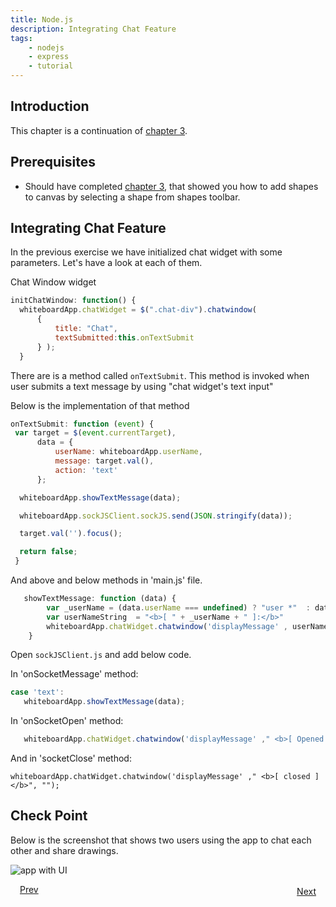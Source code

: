 ```yaml
---
title: Node.js
description: Integrating Chat Feature
tags:
    - nodejs
    - express
    - tutorial
---
```


## Introduction

This chapter is a continuation of [chapter 3](/frameworks/nodejs/nodejs-tutorial/step03-integrating-shapes-canvas.html). 

## Prerequisites

+ Should have completed [chapter 3](/frameworks/nodejs/nodejs-tutorial/step03-integrating-shapes-canvas), that showed you how to add shapes to canvas by selecting a shape from shapes toolbar.
    
    
## Integrating Chat Feature
    
In the previous exercise we have initialized chat widget with some parameters. Let's have a look at each of them.

Chat Window widget

```javascript
initChatWindow: function() {
  whiteboardApp.chatWidget = $(".chat-div").chatwindow(
      {
          title: "Chat",
          textSubmitted:this.onTextSubmit
      } );
  }
``` 
There are is a  method called `onTextSubmit`. This method is invoked when user submits a text message by using "chat widget's text input"  

Below is the implementation of that method

```javascript
onTextSubmit: function (event) {
 var target = $(event.currentTarget),
      data = {
          userName: whiteboardApp.userName,
          message: target.val(),
          action: 'text'
      };

  whiteboardApp.showTextMessage(data);

  whiteboardApp.sockJSClient.sockJS.send(JSON.stringify(data));

  target.val('').focus();

  return false;
 }
```
And above  and below methods in 'main.js' file.

```javascript
   showTextMessage: function (data) {
        var _userName = (data.userName === undefined) ? "user *"  : data.userName;
        var userNameString  = "<b>[ " + _userName + " ]:</b>"
        whiteboardApp.chatWidget.chatwindow('displayMessage' , userNameString, data.message);
    }
 ```  
Open `sockJSClient.js` and add below code.

In 'onSocketMessage' method:
```javascript
case 'text':
   whiteboardApp.showTextMessage(data);

```  

In 'onSocketOpen' method:

```javascript
   whiteboardApp.chatWidget.chatwindow('displayMessage' ," <b>[ Opened ]:</b>  ", whiteboardApp.sockJSClient.sockJS.protocol);
```
  
 And in 'socketClose' method:
 ```
 whiteboardApp.chatWidget.chatwindow('displayMessage' ," <b>[ closed ]</b>", "");
 ``` 
  
## Check Point

Below is the screenshot that shows two users using the app to chat each other and share drawings.

![app with UI](/images/screenshots/nodejs-whiteboard/whiteboard-03.png)
<p><a class="button-plain"  style="padding: 3px 15px;" href="/frameworks/nodejs/nodejs-tutorial/step03-integrating-shapes-canvas.html">Prev</a>  <a class="button-plain"  style="padding: 3px 15px; float: right;" href="/frameworks/nodejs/nodejs-tutorial/step04-integratin-chat.html">Next</a></p>

